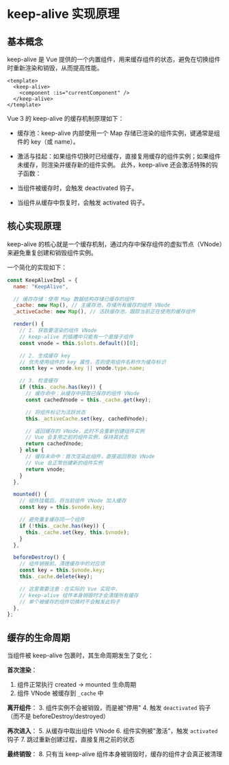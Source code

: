 # keep-alive 实现原理

## 基本概念

keep-alive 是 Vue 提供的一个内置组件，用来缓存组件的状态，避免在切换组件时重新渲染和销毁，从而提高性能。

```vue
<template>
  <keep-alive>
    <component :is="currentComponent" />
  </keep-alive>
</template>
```

Vue 3 的 keep-alive 的缓存机制原理如下：

- 缓存池：keep-alive 内部使用一个 Map 存储已渲染的组件实例，键通常是组件的 key（或 name）。

- 激活与挂起：如果组件切换时已经缓存，直接复用缓存的组件实例；如果组件未缓存，则渲染并缓存新的组件实例。 此外，keep-alive 还会激活特殊的钩子函数：

- 当组件被缓存时，会触发 deactivated 钩子。

- 当组件从缓存中恢复时，会触发 activated 钩子。

## 核心实现原理

keep-alive 的核心就是一个缓存机制，通过内存中保存组件的虚拟节点（VNode）来避免重复创建和销毁组件实例。

一个简化的实现如下：

```js
const KeepAliveImpl = {
  name: "KeepAlive",

  // 缓存存储：使用 Map 数据结构存储已缓存的组件
  _cache: new Map(), // 主缓存池，存储所有缓存的组件 VNode
  _activeCache: new Map(), // 活跃缓存池，跟踪当前正在使用的缓存组件

  render() {
    // 1. 获取要渲染的组件 VNode
    // keep-alive 的插槽中只能有一个直接子组件
    const vnode = this.$slots.default()[0];

    // 2. 生成缓存 key
    // 优先使用组件的 key 属性，否则使用组件名称作为缓存标识
    const key = vnode.key || vnode.type.name;

    // 3. 检查缓存
    if (this._cache.has(key)) {
      // 缓存命中：从缓存中获取已保存的组件 VNode
      const cachedVnode = this._cache.get(key);

      // 将组件标记为活跃状态
      this._activeCache.set(key, cachedVnode);

      // 返回缓存的 VNode，此时不会重新创建组件实例
      // Vue 会复用之前的组件实例，保持其状态
      return cachedVnode;
    } else {
      // 缓存未命中：首次渲染此组件，直接返回原始 VNode
      // Vue 会正常创建新的组件实例
      return vnode;
    }
  },

  mounted() {
    // 组件挂载后，将当前组件 VNode 加入缓存
    const key = this.$vnode.key;

    // 避免重复缓存同一个组件
    if (!this._cache.has(key)) {
      this._cache.set(key, this.$vnode);
    }
  },

  beforeDestroy() {
    // 组件销毁前，清理缓存中的对应项
    const key = this.$vnode.key;
    this._cache.delete(key);

    // 这里需要注意：在实际的 Vue 实现中，
    // keep-alive 组件本身销毁时才会清理所有缓存
    // 单个被缓存的组件切换时不会触发此钩子
  },
};
```

## 缓存的生命周期

当组件被 keep-alive 包裹时，其生命周期发生了变化：

**首次渲染**：

1. 组件正常执行 created → mounted 生命周期
2. 组件 VNode 被缓存到 `_cache` 中

**离开组件**： 3. 组件实例不会被销毁，而是被"停用" 4. 触发 `deactivated` 钩子（而不是 beforeDestroy/destroyed）

**再次进入**： 5. 从缓存中取出组件 VNode 6. 组件实例被"激活"，触发 `activated` 钩子 7. 跳过重新创建过程，直接复用之前的状态

**最终销毁**： 8. 只有当 keep-alive 组件本身被销毁时，缓存的组件才会真正被清理
